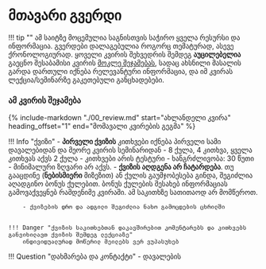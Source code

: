 # მთავარი გვერდი
!!! tip ""
	ამ საიტზე მოცემულია საგნისთვის საჭირო ყველა რესურსი და ინფორმაცია. გვერდები დალაგებულია როგორც თემატურად, ასევე ქრონოლოგიურად. 
	ყოველი კვირის შეხვედრის შემდეგ **აუცილებელია** გაეცნო შესაბამისი კვირის [მოკლე შეჯამებას](/22f/00_review), სადაც ახსნილი მასალის გარდა დართული იქნება რელევანტური ინფორმაცია, და იმ კვირას ლექცია/სემინარზე გაკეთებული განცხადებები. 

### ამ კვირის შეჯამება
{%
include-markdown "./00_review.md"
   start="ახლანდელი კვირა"
   heading\_offset="1"
   end="მომავალი კვირების გეგმა"
%}


!!! Info "ქვიზი"
		- **პირველი ქვიზის** კითხვები იქნება პირველი სამი დავალებიდან და მეორე კვირის სემინარიდან
		- 8 ქულა, 4 კითხვა, ყველა კითხვას აქვს 2 ქულა
	    - კითხვები არის ტესტური
		- ხანგრძლივობა: 30 წუთი
		- მინიმალური ზღვარი არ აქვს. 
		- **ქვიზის აღდგენა არ ჩატარდება**. თუ გააცდინე (**ნებისმიერი** მიზეზით) ან ქულის გაუმჯობესება გინდა, შეგიძლია აღადგინო ბონუს ქულებით. ბონუს ქულების შესახებ ინფორმაციას გამოვაქვეყნებ რამდენიმე კვირაში. ამ საკითხზე სათითაოდ არ მომწეროთ.
	
		- ქვიზების დრო და ადგილი შეგიძლია ნახო გამოცდების ცხრილში
	
	
	!!! Danger "ქვიზის საკითხებთან დაკავშირებით კომენტარებს და კითხვებს განვიხილავთ ქვიზის შემდეგ ლექციაზე"
		ინდივიდუალურად მოწერილ მეილებს ვერ ვუპასუხებ
		
	
		


!!! Question "დახმარება და კონტაქტი"
		- დავალების 
